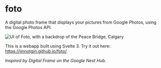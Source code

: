 # foto

A digital photo frame that displays your pictures from Google Photos, using the Google Photos API.

![UI of Foto, with a backdrop of the Peace Bridge, Calgary](https://i.imgur.com/rKXiEja.jpg "Logo Title Text 1")

This is a webapp built using Svelte 3. Try it out here: https://jinnotgin.github.io/foto/.

*Inspired by Digital Frame on the Google Nest Hub.*
